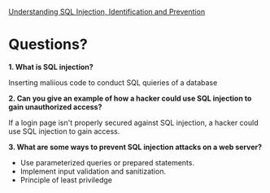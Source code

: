 [Understanding SQL Injection, Identification and Prevention](https://www.varonis.com/blog/sql-injection-identification-and-prevention-part-1)

# Questions?


**1. What is SQL injection?**

Inserting maliious code to conduct SQL quieries of a database

**2. Can you give an example of how a hacker could use SQL injection to gain unauthorized access?**

If a login page isn't properly secured against SQL injection, a hacker could use SQL injection to gain access. 

**3. What are some ways to prevent SQL injection attacks on a web server?**

* Use parameterized queries or prepared statements.
* Implement input validation and sanitization.
* Principle of least priviledge
